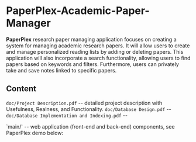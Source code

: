# PaperPlex-Academic-Paper-Manager

**PaperPlex** research paper managing application focuses on creating a system for managing academic research papers. It will allow users to create and manage personalized reading lists by adding or deleting papers. This application will also incorporate a search functionality, allowing users to find papers based on keywords and filters. Furthermore, users can privately take and save notes linked to specific papers.

## Content

`doc/Project Description.pdf` -- detailed project description with Usefulness, Realness, and Functionality.
`doc/Database Design.pdf` -- 
`doc/Database Implementation and Indexing.pdf` -- 

`main/' -- web application (front-end and back-end) components, see PaperPlex demo below: 


